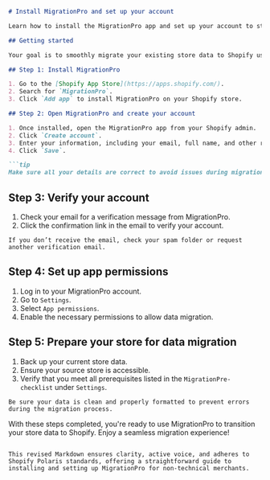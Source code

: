 ```markdown
# Install MigrationPro and set up your account

Learn how to install the MigrationPro app and set up your account to start migrating to Shopify. Ensure a smooth transition by understanding the account setup process, enabling app permissions, and preparing your store for data migration.

## Getting started

Your goal is to smoothly migrate your existing store data to Shopify using MigrationPro. Follow these steps to get everything set up.

## Step 1: Install MigrationPro

1. Go to the [Shopify App Store](https://apps.shopify.com/).
2. Search for `MigrationPro`.
3. Click `Add app` to install MigrationPro on your Shopify store.

## Step 2: Open MigrationPro and create your account

1. Once installed, open the MigrationPro app from your Shopify admin.
2. Click `Create account`.
3. Enter your information, including your email, full name, and other required details.
4. Click `Save`.

```tip
Make sure all your details are correct to avoid issues during migration.
```

## Step 3: Verify your account

1. Check your email for a verification message from MigrationPro.
2. Click the confirmation link in the email to verify your account.

```caution
If you don’t receive the email, check your spam folder or request another verification email.
```

## Step 4: Set up app permissions

1. Log in to your MigrationPro account.
2. Go to `Settings`.
3. Select `App permissions`.
4. Enable the necessary permissions to allow data migration.

## Step 5: Prepare your store for data migration

1. Back up your current store data.
2. Ensure your source store is accessible.
3. Verify that you meet all prerequisites listed in the `MigrationPre-checklist` under `Settings`.

```tip
Be sure your data is clean and properly formatted to prevent errors during the migration process.
```

With these steps completed, you're ready to use MigrationPro to transition your store data to Shopify. Enjoy a seamless migration experience!
```

This revised Markdown ensures clarity, active voice, and adheres to Shopify Polaris standards, offering a straightforward guide to installing and setting up MigrationPro for non-technical merchants.